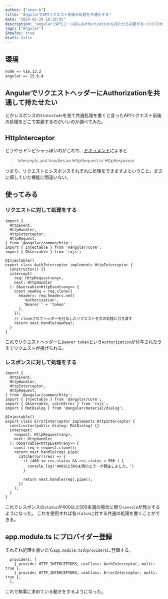```yaml
---
author: ["nove-b"]
title: "AngularでAPIリクエスト前後の処理を共通化する"
date: "2024-02-29 10:38:05"
description: "AngularでAPIコール前にAuthorizationを持たせる必要があったのでHttpInterceptorを使用してみた"
tags: ["Angular"]
ShowToc: true
draft: false
---
```


## 環境
```bash
node => v16.13.2
angular => 15.0.4
```

## AngularでリクエストヘッダーにAuthorizationを共通して持たせたい

とかレスポンスの`StatusCode`を見て共通処理を書くと言ったAPIリクエスト前後の処理をどこで実装するのがいいのか調べてみた。

## HttpInterceptor

どうやらドンピシャっぽいのがこれで、[ドキュメント](https://angular.jp/api/common/http/HttpInterceptor#description)によると

> Intercepts and handles an HttpRequest or HttpResponse.

つまり、リクエストとレスポンスそれぞれに処理をできますよということ。まさに探していた機能に間違いない。

## 使ってみる

### リクエストに対して処理をする

``` angular
import {
  HttpEvent,
  HttpHandler,
  HttpInterceptor,
  HttpRequest,
} from '@angular/common/http';
import { Injectable } from '@angular/core';
import { Observable } from 'rxjs';

@Injectable()
export class AuthInterceptor implements HttpInterceptor {
  constructor() {}
  intercept(
    req: HttpRequest<any>,
    next: HttpHandler
  ): Observable<HttpEvent<any>> {
    const newReq = req.clone({
      headers: req.headers.set(
        'Authorization',
        'Bearer ' + 'token'
      ),
    });
    // cloneされてヘッダーを付与したリクエストを次の処理に引き渡す
    return next.handle(newReq);
  }
}
```
これでリクエストヘッダーに`Bearer token`という`Authorization`が付与されたうえでリクエストが投げられる。

### レスポンスに対して処理をする

```angular
import {
  HttpEvent,
  HttpHandler,
  HttpInterceptor,
  HttpRequest,
} from '@angular/common/http';
import { Injectable } from '@angular/core';
import { Observable, catchError } from 'rxjs';
import { MatDialog } from '@angular/material/dialog';

@Injectable()
export class ErrorInterceptor implements HttpInterceptor {
  constructor(public dialog: MatDialog) {}
  intercept(
    request: HttpRequest<any>,
    next: HttpHandler
  ): Observable<HttpEvent<any>> {
    const req = request.clone();
    return next.handle(req).pipe(
      catchError((res) => {
        if (400 <= res.status && res.status < 500 ) {
          console.log('400以上500未満のエラーが発生しました。')
        }

        return next.handle(req).pipe();
      })
    );
  }
}
```
これでレスポンスの`status`が400以上500未満の場合に限り`console`が発火するようになった。
これを使用すれば各`status`に対する共通の処理を書くことができる。

## app.module.ts にプロバイダー登録

それぞれ処理を書いたら`app.module.ts`の`providers`に登録する。

```angular
  providers: [
    { provide: HTTP_INTERCEPTORS, useClass: AuthInterceptor, multi: true },
    { provide: HTTP_INTERCEPTORS, useClass: ErrorInterceptor, multi: true },
  ],
```

これで無事に求めている動きをするようになった。


